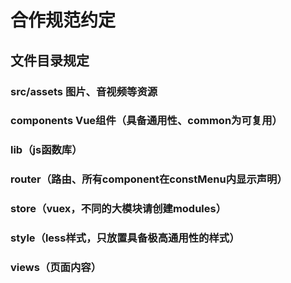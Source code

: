 # 合作规范约定

## 文件目录规定
### src/assets 图片、音视频等资源
### components Vue组件（具备通用性、common为可复用）
### lib（js函数库）
### router（路由、所有component在constMenu内显示声明）
### store（vuex，不同的大模块请创建modules）
### style（less样式，只放置具备极高通用性的样式）
### views（页面内容）

